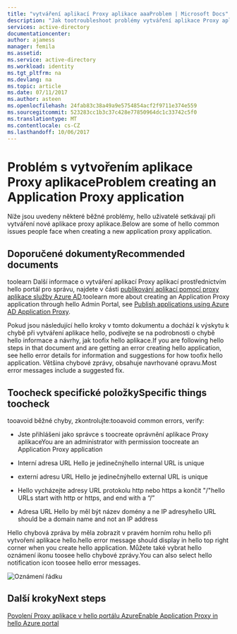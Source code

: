 ```yaml
---
title: "vytváření aplikací Proxy aplikace aaaProblem | Microsoft Docs"
description: "Jak tootroubleshoot problémy vytváření aplikace Proxy aplikace v portálu pro správu Azure AD hello"
services: active-directory
documentationcenter: 
author: ajamess
manager: femila
ms.assetid: 
ms.service: active-directory
ms.workload: identity
ms.tgt_pltfrm: na
ms.devlang: na
ms.topic: article
ms.date: 07/11/2017
ms.author: asteen
ms.openlocfilehash: 24fab83c38a49a9e5754854acf2f9711e374e559
ms.sourcegitcommit: 523283cc1b3c37c428e77850964dc1c33742c5f0
ms.translationtype: MT
ms.contentlocale: cs-CZ
ms.lasthandoff: 10/06/2017
---
```

# <a name="problem-creating-an-application-proxy-application"></a><span data-ttu-id="fdb42-103">Problém s vytvořením aplikace Proxy aplikace</span><span class="sxs-lookup"><span data-stu-id="fdb42-103">Problem creating an Application Proxy application</span></span> 

<span data-ttu-id="fdb42-104">Níže jsou uvedeny některé běžné problémy, hello uživatelé setkávají při vytváření nové aplikace proxy aplikace.</span><span class="sxs-lookup"><span data-stu-id="fdb42-104">Below are some of hello common issues people face when creating a new application proxy application.</span></span>

## <a name="recommended-documents"></a><span data-ttu-id="fdb42-105">Doporučené dokumenty</span><span class="sxs-lookup"><span data-stu-id="fdb42-105">Recommended documents</span></span> 

<span data-ttu-id="fdb42-106">toolearn Další informace o vytváření aplikací Proxy aplikací prostřednictvím hello portál pro správu, najdete v části [publikování aplikací pomocí proxy aplikace služby Azure AD](https://docs.microsoft.com/azure/active-directory/application-proxy-publish-azure-portal).</span><span class="sxs-lookup"><span data-stu-id="fdb42-106">toolearn more about creating an Application Proxy application through hello Admin Portal, see [Publish applications using Azure AD Application Proxy](https://docs.microsoft.com/azure/active-directory/application-proxy-publish-azure-portal).</span></span>

<span data-ttu-id="fdb42-107">Pokud jsou následující hello kroky v tomto dokumentu a dochází k výskytu k chybě při vytváření aplikace hello, podívejte se na podrobnosti o chybě hello informace a návrhy, jak toofix hello aplikace.</span><span class="sxs-lookup"><span data-stu-id="fdb42-107">If you are following hello steps in that document and are getting an error creating hello application, see hello error details for information and suggestions for how toofix hello application.</span></span> <span data-ttu-id="fdb42-108">Většina chybové zprávy, obsahuje navrhované opravu.</span><span class="sxs-lookup"><span data-stu-id="fdb42-108">Most error messages include a suggested fix.</span></span> 

## <a name="specific-things-toocheck"></a><span data-ttu-id="fdb42-109">Toocheck specifické položky</span><span class="sxs-lookup"><span data-stu-id="fdb42-109">Specific things toocheck</span></span>

<span data-ttu-id="fdb42-110">tooavoid běžné chyby, zkontrolujte:</span><span class="sxs-lookup"><span data-stu-id="fdb42-110">tooavoid common errors, verify:</span></span>

-   <span data-ttu-id="fdb42-111">Jste přihlášeni jako správce s toocreate oprávnění aplikace Proxy aplikace</span><span class="sxs-lookup"><span data-stu-id="fdb42-111">You are an administrator with permission toocreate an Application Proxy application</span></span>

-   <span data-ttu-id="fdb42-112">Interní adresa URL Hello je jedinečný</span><span class="sxs-lookup"><span data-stu-id="fdb42-112">hello internal URL is unique</span></span>

-   <span data-ttu-id="fdb42-113">externí adresu URL Hello je jedinečný</span><span class="sxs-lookup"><span data-stu-id="fdb42-113">hello external URL is unique</span></span>

-   <span data-ttu-id="fdb42-114">Hello vycházejte adresy URL protokolu http nebo https a končit "/"</span><span class="sxs-lookup"><span data-stu-id="fdb42-114">hello URLs start with http or https, and end with a “/”</span></span>

-   <span data-ttu-id="fdb42-115">Adresa URL Hello by měl být název domény a ne IP adresy</span><span class="sxs-lookup"><span data-stu-id="fdb42-115">hello URL should be a domain name and not an IP address</span></span>

<span data-ttu-id="fdb42-116">Hello chybová zpráva by měla zobrazit v pravém horním rohu hello při vytvoření aplikace hello.</span><span class="sxs-lookup"><span data-stu-id="fdb42-116">hello error message should display in hello top right corner when you create hello application.</span></span> <span data-ttu-id="fdb42-117">Můžete také vybrat hello oznámení ikonu toosee hello chybové zprávy.</span><span class="sxs-lookup"><span data-stu-id="fdb42-117">You can also select hello notification icon toosee hello error messages.</span></span>

   ![Oznámení řádku](./media/application-proxy-config-problem/error-message.png)

## <a name="next-steps"></a><span data-ttu-id="fdb42-119">Další kroky</span><span class="sxs-lookup"><span data-stu-id="fdb42-119">Next steps</span></span>
[<span data-ttu-id="fdb42-120">Povolení Proxy aplikace v hello portálu Azure</span><span class="sxs-lookup"><span data-stu-id="fdb42-120">Enable Application Proxy in hello Azure portal</span></span>](active-directory-application-proxy-enable.md)
